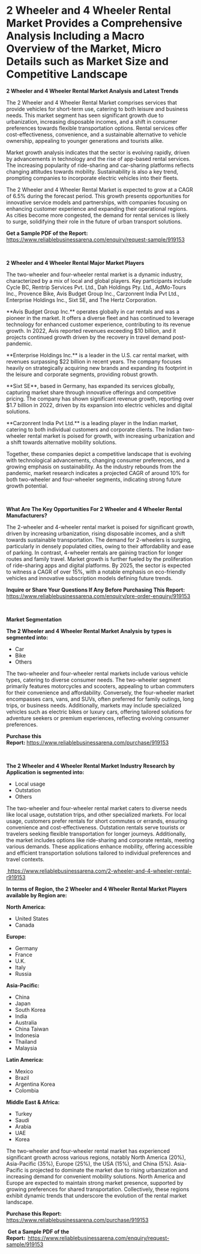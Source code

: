 <p><h1>2 Wheeler and 4 Wheeler Rental Market Provides a Comprehensive Analysis Including a Macro Overview of the Market, Micro Details such as Market Size and Competitive Landscape</h1></p><p><strong>2 Wheeler and 4 Wheeler Rental Market Analysis and Latest Trends</strong></p>
<p><p>The 2 Wheeler and 4 Wheeler Rental Market comprises services that provide vehicles for short-term use, catering to both leisure and business needs. This market segment has seen significant growth due to urbanization, increasing disposable incomes, and a shift in consumer preferences towards flexible transportation options. Rental services offer cost-effectiveness, convenience, and a sustainable alternative to vehicle ownership, appealing to younger generations and tourists alike.</p><p>Market growth analysis indicates that the sector is evolving rapidly, driven by advancements in technology and the rise of app-based rental services. The increasing popularity of ride-sharing and car-sharing platforms reflects changing attitudes towards mobility. Sustainability is also a key trend, prompting companies to incorporate electric vehicles into their fleets. </p><p>The 2 Wheeler and 4 Wheeler Rental Market is expected to grow at a CAGR of 6.5% during the forecast period. This growth presents opportunities for innovative service models and partnerships, with companies focusing on enhancing customer experience and expanding their operational regions. As cities become more congested, the demand for rental services is likely to surge, solidifying their role in the future of urban transport solutions.</p></p>
<p><strong>Get a Sample PDF of the Report:&nbsp;</strong> <a href="https://www.reliablebusinessarena.com/enquiry/request-sample/919153?utm_campaign=3573&utm_medium=2&utm_source=Github&utm_content=ia&utm_term=18042025&utm_id=2-wheeler-and-4-wheeler-rental">https://www.reliablebusinessarena.com/enquiry/request-sample/919153</a></p>
<p>&nbsp;</p>
<p><strong>2 Wheeler and 4 Wheeler Rental Major Market Players</strong></p>
<p><p>The two-wheeler and four-wheeler rental market is a dynamic industry, characterized by a mix of local and global players. Key participants include Cycle BC, Rentrip Services Pvt. Ltd., Dah Holdings Pty. Ltd., AdMo-Tours Inc., Provence Bike, Avis Budget Group Inc., Carzonrent India Pvt Ltd., Enterprise Holdings Inc., Sixt SE, and The Hertz Corporation.</p><p>**Avis Budget Group Inc.** operates globally in car rentals and was a pioneer in the market. It offers a diverse fleet and has continued to leverage technology for enhanced customer experience, contributing to its revenue growth. In 2022, Avis reported revenues exceeding $10 billion, and it projects continued growth driven by the recovery in travel demand post-pandemic.</p><p>**Enterprise Holdings Inc.** is a leader in the U.S. car rental market, with revenues surpassing $22 billion in recent years. The company focuses heavily on strategically acquiring new brands and expanding its footprint in the leisure and corporate segments, providing robust growth.</p><p>**Sixt SE**, based in Germany, has expanded its services globally, capturing market share through innovative offerings and competitive pricing. The company has shown significant revenue growth, reporting over $1.7 billion in 2022, driven by its expansion into electric vehicles and digital solutions.</p><p>**Carzonrent India Pvt Ltd.** is a leading player in the Indian market, catering to both individual customers and corporate clients. The Indian two-wheeler rental market is poised for growth, with increasing urbanization and a shift towards alternative mobility solutions.</p><p>Together, these companies depict a competitive landscape that is evolving with technological advancements, changing consumer preferences, and a growing emphasis on sustainability. As the industry rebounds from the pandemic, market research indicates a projected CAGR of around 10% for both two-wheeler and four-wheeler segments, indicating strong future growth potential.</p></p>
<p>&nbsp;</p>
<p><strong>What Are The Key Opportunities For 2 Wheeler and 4 Wheeler Rental Manufacturers?</strong></p>
<p><p>The 2-wheeler and 4-wheeler rental market is poised for significant growth, driven by increasing urbanization, rising disposable incomes, and a shift towards sustainable transportation. The demand for 2-wheelers is surging, particularly in densely populated cities, owing to their affordability and ease of parking. In contrast, 4-wheeler rentals are gaining traction for longer routes and family travel. Market growth is further fueled by the proliferation of ride-sharing apps and digital platforms. By 2025, the sector is expected to witness a CAGR of over 15%, with a notable emphasis on eco-friendly vehicles and innovative subscription models defining future trends.</p></p>
<p><strong>Inquire or Share Your Questions If Any Before Purchasing This Report:</strong> <a href="https://www.reliablebusinessarena.com/enquiry/pre-order-enquiry/919153?utm_campaign=3573&utm_medium=2&utm_source=Github&utm_content=ia&utm_term=18042025&utm_id=2-wheeler-and-4-wheeler-rental">https://www.reliablebusinessarena.com/enquiry/pre-order-enquiry/919153</a></p>
<p>&nbsp;</p>
<p><strong>Market Segmentation</strong></p>
<p><strong>The 2 Wheeler and 4 Wheeler Rental Market Analysis by types is segmented into:</strong></p>
<p><ul><li>Car</li><li>Bike</li><li>Others</li></ul></p>
<p><p>The two-wheeler and four-wheeler rental markets include various vehicle types, catering to diverse consumer needs. The two-wheeler segment primarily features motorcycles and scooters, appealing to urban commuters for their convenience and affordability. Conversely, the four-wheeler market encompasses cars, vans, and SUVs, often preferred for family outings, long trips, or business needs. Additionally, markets may include specialized vehicles such as electric bikes or luxury cars, offering tailored solutions for adventure seekers or premium experiences, reflecting evolving consumer preferences.</p></p>
<p><strong>Purchase this Report:&nbsp;</strong><a href="https://www.reliablebusinessarena.com/purchase/919153?utm_campaign=3573&utm_medium=2&utm_source=Github&utm_content=ia&utm_term=18042025&utm_id=2-wheeler-and-4-wheeler-rental">https://www.reliablebusinessarena.com/purchase/919153</a></p>
<p>&nbsp;</p>
<p><strong>The 2 Wheeler and 4 Wheeler Rental Market Industry Research by Application is segmented into:</strong></p>
<p><ul><li>Local usage</li><li>Outstation</li><li>Others</li></ul></p>
<p><p>The two-wheeler and four-wheeler rental market caters to diverse needs like local usage, outstation trips, and other specialized markets. For local usage, customers prefer rentals for short commutes or errands, ensuring convenience and cost-effectiveness. Outstation rentals serve tourists or travelers seeking flexible transportation for longer journeys. Additionally, the market includes options like ride-sharing and corporate rentals, meeting various demands. These applications enhance mobility, offering accessible and efficient transportation solutions tailored to individual preferences and travel contexts.</p></p>
<p><a href="https://www.reliablebusinessarena.com/2-wheeler-and-4-wheeler-rental-r919153?utm_campaign=3573&utm_medium=2&utm_source=Github&utm_content=ia&utm_term=18042025&utm_id=2-wheeler-and-4-wheeler-rental">&nbsp;https://www.reliablebusinessarena.com/2-wheeler-and-4-wheeler-rental-r919153</a></p>
<p><strong>In terms of Region, the 2 Wheeler and 4 Wheeler Rental Market Players available by Region are:</strong></p>
<p>
    <p> <strong> North America: </strong>
        <ul>
            <li>United States</li>
            <li>Canada</li>
        </ul>
        </p> 
    <p> <strong> Europe: </strong>
        <ul>
            <li>Germany</li>
            <li>France</li>
            <li>U.K.</li>
            <li>Italy</li>
            <li>Russia</li>
        </ul>
        </p> 
    <p> <strong> Asia-Pacific: </strong>
        <ul>
            <li>China</li>
            <li>Japan</li>
            <li>South Korea</li>
            <li>India</li>
            <li>Australia</li>
            <li>China Taiwan</li>
            <li>Indonesia</li>
            <li>Thailand</li>
            <li>Malaysia</li>
        </ul>
        </p> 
    <p> <strong> Latin America: </strong>
        <ul>
            <li>Mexico</li>
            <li>Brazil</li>
            <li>Argentina Korea</li>
            <li>Colombia</li>
        </ul>
        </p> 
    <p> <strong> Middle East & Africa: </strong>
        <ul>
            <li>Turkey</li>
            <li>Saudi</li>
            <li>Arabia</li>
            <li>UAE</li>
            <li>Korea</li>
        </ul>
    </p>
    </p>
<p><p>The two-wheeler and four-wheeler rental market has experienced significant growth across various regions, notably North America (20%), Asia-Pacific (35%), Europe (25%), the USA (15%), and China (5%). Asia-Pacific is projected to dominate the market due to rising urbanization and increasing demand for convenient mobility solutions. North America and Europe are expected to maintain strong market presence, supported by growing preferences for shared transportation. Collectively, these regions exhibit dynamic trends that underscore the evolution of the rental market landscape.</p></p>
<p><strong>Purchase this Report: </strong><a href="https://www.reliablebusinessarena.com/purchase/919153?utm_campaign=3573&utm_medium=2&utm_source=Github&utm_content=ia&utm_term=18042025&utm_id=2-wheeler-and-4-wheeler-rental">https://www.reliablebusinessarena.com/purchase/919153</a></p>
<p>&nbsp;<strong>Get a Sample PDF of the Report:&nbsp;&nbsp;</strong><a href="https://www.reliablebusinessarena.com/enquiry/request-sample/919153?utm_campaign=3573&utm_medium=2&utm_source=Github&utm_content=ia&utm_term=18042025&utm_id=2-wheeler-and-4-wheeler-rental">https://www.reliablebusinessarena.com/enquiry/request-sample/919153</a></p>
<p><strong></strong></p>
<p><p></p><p></p><p></p></p>
